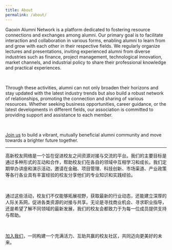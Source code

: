 ```yaml
---
title: About
permalink: /about/
---
```




Gaoxin Alumni Network is a platform dedicated to fostering resource connections and exchanges among alumni. Our primary goal is to facilitate interaction and collaboration in various forms, enabling alumni to learn from and grow with each other in their respective fields. We regularly organize lectures and presentations, inviting experienced alumni from diverse industries such as finance, project management, technological innovation, market channels, and industrial policy to share their professional knowledge and practical experiences.

<br>

Through these activities, alumni can not only broaden their horizons and stay updated with the latest industry trends but also build a robust network of relationships, promoting the connection and sharing of various resources. Whether seeking business opportunities, career guidance, or the latest developments in different fields, our association is committed to providing support and assistance to each member.

<br>

[Join us](mailto:example@example.com?subject=Joining%20Gaoxin%20Alumni%20Network&body=Hello%2C%20Zhi-Bo%2C%20I%20am%20a%20Gaoxin%20No.%201%20High/Middle%20School%20alumnus%2C%20and%20I%20would%20like%20to%20join%20the%20Gaoxin%20Alumni%20Network.%20My%20contact%20information%20is%3A)  to build a vibrant, mutually beneficial alumni community and move towards a brighter future together.

<hr>

高新校友网络是一个旨在促进校友之间资源对接与交流的平台。我们的主要目标是通过多种形式的互动和合作，帮助校友们在各自的领域中互相学习和成长。我们定期举办讲座和演示活动，邀请在金融、项目管理、科技创新、市场渠道、产业政策等各行各业具有丰富经验的校友分享他们的专业知识和实践经验。

<br>

 通过这些活动，校友们不仅能够拓展视野，获取最新的行业动态，还能建立深厚的人际关系网，促进各类资源的对接与共享。无论是寻找商业机会、寻求职业指导，还是希望了解不同领域的最新发展，我们的校友会都致力于为每一位成员提供支持与帮助。 

<br>

[加入我们](mailto:example@example.com?subject=Joining%20Gaoxin%20Alumni%20Network&body=%E4%BD%A0%E5%A5%BD%EF%BC%8CZhi-Bo%EF%BC%8C%E6%88%91%E6%98%AF%E9%AB%98%E6%96%B0%E4%B8%80%E4%B8%AD%E6%A0%A1%E5%8F%8B%EF%BC%8C%E6%88%91%E5%B8%8C%E6%9C%9B%E5%8A%A0%E5%85%A5Gaoxin%20Alumni%20Network%EF%BC%8C%E6%88%91%E7%9A%84%E8%81%94%E7%B3%BB%E6%96%B9%E5%BC%8F%E6%98%AF%EF%BC%9A)，一同构建一个充满活力、互助共赢的校友社区，共同迈向更美好的未来。
